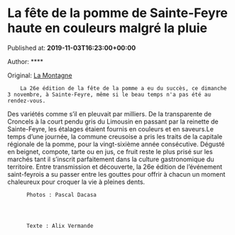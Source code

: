
# La fête de la pomme de Sainte-Feyre haute en couleurs malgré la pluie

Published at: **2019-11-03T16:23:00+00:00**

Author: ****

Original: [La Montagne](https://www.lamontagne.fr/sainte-feyre-23000/loisirs/la-fete-de-la-pomme-de-sainte-feyre-haute-en-couleurs-malgre-la-pluie_13676753/)


        La 26e édition de la fête de la pomme a eu du succès, ce dimanche 3 novembre, à Sainte-Feyre, même si le beau temps n'a pas été au rendez-vous. 
      
Des variétés comme s’il en pleuvait par milliers. De la transparente de Croncels à la court pendu gris du Limousin en passant par la reinette de Sainte-Feyre, les étalages étaient fournis en couleurs et en saveurs.Le temps d’une journée, la commune creusoise a pris les traits de la capitale régionale de la pomme, pour la vingt-sixième année consécutive.
Dégusté en beignet, compote, tarte ou en jus, ce fruit reste le plus prisé sur les marchés tant il s’inscrit parfaitement dans la culture gastronomique du territoire.
Entre transmission et découverte, la 26e édition de l’événement saint-feyrois a su passer entre les gouttes pour offrir à chacun un moment chaleureux pour croquer la vie à pleines dents.

        
          Photos : Pascal Dacasa
        
      

        
          Texte : Alix Vermande 
        
      
